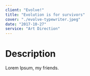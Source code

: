 ```yaml
---
client: "Evolve!"
title: "Evolution is for survivors"
cover: "./evolve-typewriter.jpeg"
date: "2017-10-27"
service: "Art Direction"
---
```

# Description

Lorem Ipsum, my friends.
